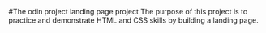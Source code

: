#The odin project landing page project
The purpose of this project is to practice and demonstrate HTML and CSS skills by building a landing page.